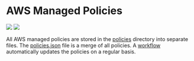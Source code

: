 # AWS Managed Policies

![](https://shields.io/date/1664176267.svg?label=last%20run)
![](https://shields.io/date/1664176267.svg?label=last%20updated)

All AWS managed policies are stored in the [policies](policies) directory into
separate files. The [policies.json](policies/policies.json) file is a merge of
all policies. A [workflow](.github/workflows/list-policies.yaml) automatically
updates the policies on a regular basis.
